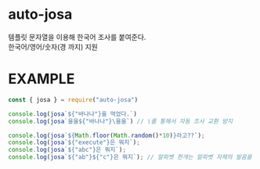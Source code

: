 # auto-josa
템플릿 문자열을 이용해 한국어 조사를 붙여준다.   
한국어/영어/숫자(경 까지) 지원   

# EXAMPLE
```js
const { josa } = require("auto-josa")

console.log(josa`${"바나나"}을 먹었다.`)
console.log(josa`을을${"바나나"}\을을`) // \를 통해서 자동 조사 교환 방지

console.log(josa`${Math.floor(Math.random()*10)}라고??`);
console.log(josa`${"execute"}은 뭐지`);
console.log(josa`${"abc"}은 뭐지`);
console.log(josa`${"ab"}${"c"}은 뭐지`); // 알파벳 한개는 알파벳 자체의 발음을 따름
```